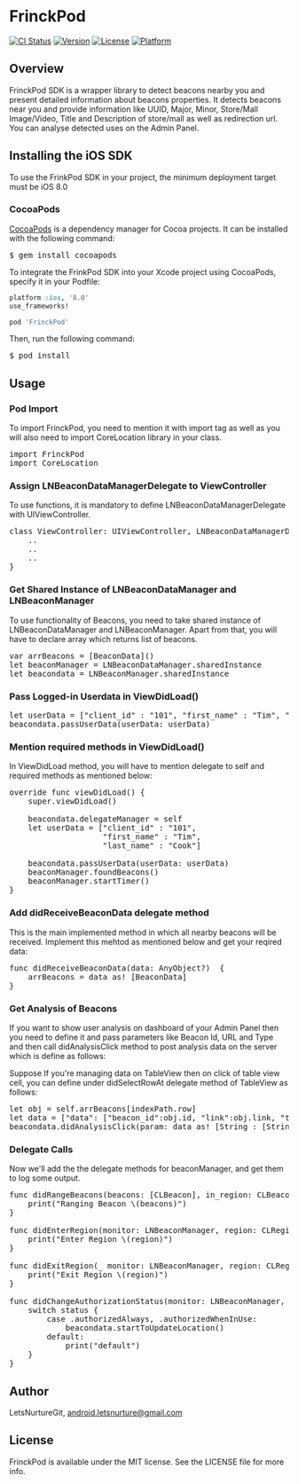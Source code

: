 # FrinckPod

[![CI Status](https://img.shields.io/travis/LetsNurtureGit/FrinckPod.svg?style=flat)](https://travis-ci.org/LetsNurtureGit/FrinckPod)
[![Version](https://img.shields.io/cocoapods/v/FrinckPod.svg?style=flat)](https://cocoapods.org/pods/FrinckPod)
[![License](https://img.shields.io/cocoapods/l/FrinckPod.svg?style=flat)](https://cocoapods.org/pods/FrinckPod)
[![Platform](https://img.shields.io/cocoapods/p/FrinckPod.svg?style=flat)](https://cocoapods.org/pods/FrinckPod)


## Overview
FrinckPod SDK is a wrapper library to detect beacons nearby you and present detailed information about beacons properties. It detects beacons near you and provide information like UUID, Major, Minor, Store/Mall Image/Video, Title and Description of store/mall as well as redirection url. You can analyse detected uses on the Admin Panel.

## Installing the iOS SDK
To use the FrinkPod SDK in your project, the minimum deployment target must be iOS 8.0

### CocoaPods
[CocoaPods](http://cocoapods.org) is a dependency manager for Cocoa projects. It can be installed with the following command:
<pre>
$ gem install cocoapods
</pre>

To integrate the FrinkPod SDK into your Xcode project using CocoaPods, specify it in your Podfile:
```ruby
platform :ios, '8.0'
use_frameworks!

pod 'FrinckPod'
```

Then, run the following command:
<pre>
$ pod install
</pre>

## Usage


### Pod Import
To import FrinckPod, you need to mention it with import tag as well as you will also need to import CoreLocation library in your class.

<pre>
import FrinckPod
import CoreLocation
</pre>

### Assign LNBeaconDataManagerDelegate to ViewController
To use functions, it is mandatory to define LNBeaconDataManagerDelegate with UIViewController.
<pre>
class ViewController: UIViewController, LNBeaconDataManagerDelegate {
    ..
    ..
    ..
}
</pre>

### Get Shared Instance of LNBeaconDataManager and LNBeaconManager
To use functionality of Beacons, you need to take shared instance of LNBeaconDataManager and LNBeaconManager. Apart from that, you will have to declare array which returns list of beacons.
<pre>
var arrBeacons = [BeaconData]()
let beaconManager = LNBeaconDataManager.sharedInstance
let beacondata = LNBeaconManager.sharedInstance
</pre>

### Pass Logged-in Userdata in ViewDidLoad()
<pre>
let userData = ["client_id" : "101", "first_name" : "Tim", "last_name" : "Cook"]
beacondata.passUserData(userData: userData)
</pre>

### Mention required methods in ViewDidLoad()
In ViewDidLoad method, you will have to mention delegate to self and required methods as mentioned below:
<pre>
override func viewDidLoad() {
    super.viewDidLoad()

    beacondata.delegateManager = self
    let userData = ["client_id" : "101",
                    "first_name" : "Tim",
                    "last_name" : "Cook"]
                            
    beacondata.passUserData(userData: userData)
    beaconManager.foundBeacons()
    beaconManager.startTimer()
}
</pre>

### Add didReceiveBeaconData delegate method
This is the main implemented method in which all nearby beacons will be received. Implement this mehtod as mentioned below and get your reqired data:
<pre>
func didReceiveBeaconData(data: AnyObject?)  {
    arrBeacons = data as! [BeaconData]
}
</pre>

### Get Analysis of Beacons
If you want to show user analysis on dashboard of your Admin Panel then you need to define it and pass parameters like Beacon Id, URL and Type and then call didAnalysisClick method to post analysis data on the server which is define as follows:

Suppose If you're managing data on TableView then on click of table view cell, you can define under didSelectRowAt delegate method of TableView as follows:
<pre>
let obj = self.arrBeacons[indexPath.row]
let data = ["data": ["beacon_id":obj.id, "link":obj.link, "type":"2"]]  // type = 2 for iOS Device
beacondata.didAnalysisClick(param: data as! [String : [String : String]] )
</pre>

### Delegate Calls
Now we'll add the the delegate methods for beaconManager, and get them to log some output.

<pre>
func didRangeBeacons(beacons: [CLBeacon], in_region: CLBeaconRegion) {
    print("Ranging Beacon \(beacons)")
}

func didEnterRegion(monitor: LNBeaconManager, region: CLRegion) {
    print("Enter Region \(region)")
}

func didExitRegion(_ monitor: LNBeaconManager, region: CLRegion) {
    print("Exit Region \(region)")
}

func didChangeAuthorizationStatus(monitor: LNBeaconManager, status: CLAuthorizationStatus) {
    switch status {
        case .authorizedAlways, .authorizedWhenInUse:
            beacondata.startToUpdateLocation()
        default:
            print("default")
    }
}
</pre>

## Author

LetsNurtureGit, android.letsnurture@gmail.com

## License

FrinckPod is available under the MIT license. See the LICENSE file for more info.

